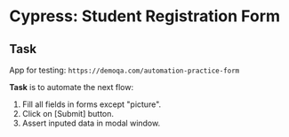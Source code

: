 # Cypress: Student Registration Form

## Task

App for testing: `https://demoqa.com/automation-practice-form`

**Task** is to automate the next flow:

1. Fill all fields in forms except "picture".
1. Click on [Submit] button.
1. Assert inputed data in modal window.
